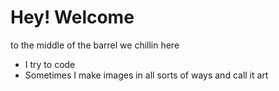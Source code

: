 # Hey! Welcome

to the middle of the barrel we chillin here
* I try to code
* Sometimes I make images in all sorts of ways and call it art

